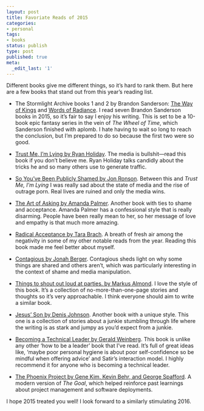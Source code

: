 ```yaml
---
layout: post
title: Favoriate Reads of 2015
categories:
- personal
tags:
- books
status: publish
type: post
published: true
meta:
  _edit_last: '1'
---
```


<p>Different books give me different things, so it’s hard to rank them. But here are a few books that stand out from this year’s reading list.</p>

<ul>
<li><p>The Stormlight Archive books 1 and 2 by Brandon Sanderson: <a href="http://web.archive.org/web/20210120073302/http://www.amazon.com/Way-Kings-Stormlight-Archive-Book-ebook/dp/B003P2WO5E/ref=sr_1_1?s=digital-text&amp;ie=UTF8&amp;qid=1450818313&amp;sr=1-1&amp;tag=theven01-20">The Way of Kings</a> and <a href="http://web.archive.org/web/20210120073302/http://www.amazon.com/Words-Radiance-Stormlight-Archive-Book-ebook/dp/B00DA6YEKS/ref=sr_1_2?s=digital-text&amp;ie=UTF8&amp;qid=1450818313&amp;sr=1-2&amp;tag=theven01-20">Words of Radiance</a>. I read seven Brandon Sanderson books in 2015, so it’s fair to say I enjoy his writing. This is set to be a 10-book epic fantasy series in the vein of <em>The Wheel of Time</em>, which Sanderson finished with aplomb. I hate having to wait so long to reach the conclusion, but I’m prepared to do so because the first two were so good.</p></li>
<li><p><a href="http://web.archive.org/web/20210120073302/http://www.amazon.com/Trust-Me-Lying-Confessions-Manipulator-ebook/dp/B0074VTHH0/?tag=theven01-20">Trust Me, I’m Lying by Ryan Holiday</a>. The media is bullshit—read this book if you don’t believe me. Ryan Holiday talks candidly about the tricks he and so many others use to generate traffic.</p></li>
<li><p><a href="http://web.archive.org/web/20210120073302/http://www.amazon.com/So-Youve-Been-Publicly-Shamed-ebook/dp/B00L9B7IRC/ref=sr_1_1?s=digital-text&amp;ie=UTF8&amp;qid=1450818288&amp;sr=1-1&amp;tag=theven01-20">So You’ve Been Publicly Shamed by Jon Ronson</a>. Between this and <em>Trust Me, I’m Lying</em> I was really sad about the state of media and the rise of outrage porn. Real lives are ruined and only the media wins.</p></li>
<li><p><a href="http://web.archive.org/web/20210120073302/http://www.amazon.com/Art-Asking-Learned-Worrying-People-ebook/dp/B00IRISKD6/ref=sr_1_1?s=digital-text&amp;ie=UTF8&amp;qid=1450818262&amp;sr=1-1&amp;tag=theven01-20">The Art of Asking by Amanda Palmer</a>. Another book with ties to shame and acceptance. Amanda Palmer has a confessional style that is really disarming. People have been really mean to her, so her message of love and empathy is that much more amazing.</p></li>
<li><p><a href="http://web.archive.org/web/20210120073302/http://www.amazon.com/Radical-Acceptance-Tara-Brach-ebook/dp/B000FC2NHG/ref=sr_1_1?s=digital-text&amp;ie=UTF8&amp;qid=1450818241&amp;sr=1-1&amp;tag=theven01-20">Radical Acceptance by Tara Brach</a>. A breath of fresh air among the negativity in some of my other notable reads from the year. Reading this book made me feel better about myself.</p></li>
<li><p><a href="http://web.archive.org/web/20210120073302/http://www.amazon.com/Contagious-Things-Catch-Jonah-Berger-ebook/dp/B008J4GQKW/ref=sr_1_1?s=digital-text&amp;ie=UTF8&amp;qid=1450817798&amp;tag=theven01-20">Contagious by Jonah Berger</a>. Contagious sheds light on why some things are shared and others aren’t, which was particularly interesting in the context of shame and media manipulation.</p></li>
<li><p><a href="http://web.archive.org/web/20210120073302/http://www.amazon.com/Things-Shout-Out-Loud-Parties-ebook/dp/B00L2FG1SM/ref=sr_1_1?s=digital-text&amp;ie=UTF8&amp;qid=1450817769&amp;sr=1-1&amp;tag=theven01-20">Things to shout out loud at parties. by Markus Almond</a>. I love the style of this book. It’s a collection of no-more-than-one-page stories and thoughts so it’s very approachable. I think everyone should aim to write a similar book.</p></li>
<li><p><a href="http://web.archive.org/web/20210120073302/http://www.amazon.com/Jesus-Son-Stories-Denis-Johnson-ebook/dp/B006JR7XLC/ref=sr_1_1?s=digital-text&amp;ie=UTF8&amp;qid=1450817738&amp;tag=theven01-20">Jesus’ Son by Denis Johnson</a>. Another book with a unique style. This one is a collection of stories about a junkie stumbling through life where the writing is as stark and jumpy as you’d expect from a junkie.</p></li>
<li><p><a href="http://web.archive.org/web/20210120073302/http://www.amazon.com/Becoming-Technical-Leader-Gerald-Weinberg-ebook/dp/B004J4VV3I/ref=sr_1_1?s=digital-text&amp;ie=UTF8&amp;qid=1450817692&amp;sr=1-1&amp;tag=theven01-20">Becoming a Technical Leader by Gerald Weinberg</a>. This book is unlike any other ‘how to be a leader’ book that I’ve read. It’s full of great ideas like, ‘maybe poor personal hygiene is about poor self-confidence so be mindful when offering advice’ and Satir’s interaction model. I highly recommend it for anyone who is becoming a technical leader.</p></li>
<li><p><a href="http://web.archive.org/web/20210120073302/http://www.amazon.com/Phoenix-Project-DevOps-Helping-Business-ebook/dp/B00AZRBLHO/ref=tmm_kin_swatch_0?_encoding=UTF8&amp;qid=1450816934&amp;sr=1-1&amp;tag=theven01-20">The Phoenix Project by Gene Kim, Kevin Behr, and George Spafford</a>. A modern version of <em>The Goal</em>, which helped reinforce past learnings about project management and software deployments.</p></li>
</ul>

<p>I hope 2015 treated you well! I look forward to a similarly stimulating 2016.</p>